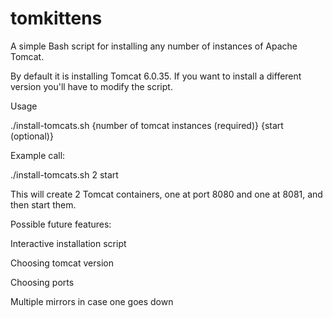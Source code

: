 tomkittens
==========

A simple Bash script for installing any number of instances of Apache Tomcat.

By default it is installing Tomcat 6.0.35. If you want to install a different version you'll have to modify the script.

Usage

./install-tomcats.sh {number of tomcat instances (required)} {start (optional)}

Example call:

./install-tomcats.sh 2 start

This will create 2 Tomcat containers, one at port 8080 and one at 8081, and then start them.

Possible future features:

Interactive installation script

Choosing tomcat version

Choosing ports

Multiple mirrors in case one goes down
